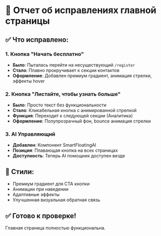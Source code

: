 # 📝 Отчет об исправлениях главной страницы

## ✅ Что исправлено:

### 1. Кнопка "Начать бесплатно"
- **Было**: Пыталась перейти на несуществующий `/register`
- **Стало**: Плавно прокручивает к секции контактов
- **Оформление**: Добавлен премиум градиент, анимация стрелки, эффекты hover

### 2. Кнопка "Листайте, чтобы узнать больше"
- **Было**: Просто текст без функциональности
- **Стало**: Кликабельная кнопка с анимированной стрелкой
- **Функция**: Переходит к следующей секции (Аналитика)
- **Оформление**: Полупрозрачный фон, bounce анимация стрелки

### 3. AI Управляющий
- **Добавлен**: Компонент SmartFloatingAI
- **Позиция**: Плавающая кнопка на всех страницах
- **Доступность**: Теперь AI помощник доступен везде

## 🎨 Стили:
- Премиум градиент для CTA кнопки
- Анимации при наведении
- Адаптивные эффекты
- Улучшенная визуальная обратная связь

## ✅ Готово к проверке!
Главная страница полностью функциональна.